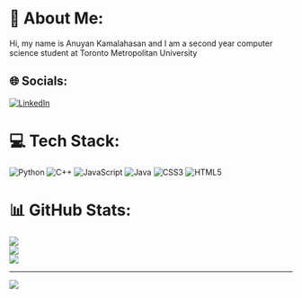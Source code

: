 # 💫 About Me:
Hi, my name is Anuyan Kamalahasan and I am a second year computer science student at Toronto Metropolitan University


## 🌐 Socials:
[![LinkedIn](https://img.shields.io/badge/LinkedIn-%230077B5.svg?logo=linkedin&logoColor=white)](https://linkedin.com/in/www.linkedin.com/in/anuyan-kamalahasan) 

# 💻 Tech Stack:
![Python](https://img.shields.io/badge/python-3670A0?style=for-the-badge&logo=python&logoColor=ffdd54) ![C++](https://img.shields.io/badge/c++-%2300599C.svg?style=for-the-badge&logo=c%2B%2B&logoColor=white) ![JavaScript](https://img.shields.io/badge/javascript-%23323330.svg?style=for-the-badge&logo=javascript&logoColor=%23F7DF1E) ![Java](https://img.shields.io/badge/java-%23ED8B00.svg?style=for-the-badge&logo=openjdk&logoColor=white) ![CSS3](https://img.shields.io/badge/css3-%231572B6.svg?style=for-the-badge&logo=css3&logoColor=white) ![HTML5](https://img.shields.io/badge/html5-%23E34F26.svg?style=for-the-badge&logo=html5&logoColor=white)
# 📊 GitHub Stats:
![](https://github-readme-stats.vercel.app/api?username=anuyan-kamalahasan&theme=dark&hide_border=false&include_all_commits=false&count_private=false)<br/>
![](https://github-readme-streak-stats.herokuapp.com/?user=anuyan-kamalahasan&theme=dark&hide_border=false)<br/>
![](https://github-readme-stats.vercel.app/api/top-langs/?username=anuyan-kamalahasan&theme=dark&hide_border=false&include_all_commits=false&count_private=false&layout=compact)

---
[![](https://visitcount.itsvg.in/api?id=anuyan-kamalahasan&icon=1&color=6)](https://visitcount.itsvg.in)

<!-- Proudly created with GPRM ( https://gprm.itsvg.in ) -->
